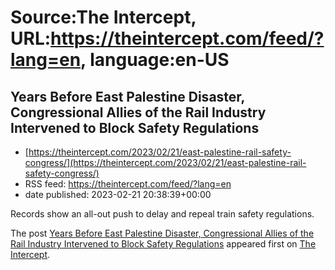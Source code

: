 # Source:The Intercept, URL:https://theintercept.com/feed/?lang=en, language:en-US

## Years Before East Palestine Disaster, Congressional Allies of the Rail Industry Intervened to Block Safety Regulations
 - [https://theintercept.com/2023/02/21/east-palestine-rail-safety-congress/](https://theintercept.com/2023/02/21/east-palestine-rail-safety-congress/)
 - RSS feed: https://theintercept.com/feed/?lang=en
 - date published: 2023-02-21 20:38:39+00:00

<p>Records show an all-out push to delay and repeal train safety regulations.</p>
<p>The post <a href="https://theintercept.com/2023/02/21/east-palestine-rail-safety-congress/" rel="nofollow">Years Before East Palestine Disaster, Congressional Allies of the Rail Industry Intervened to Block Safety Regulations</a> appeared first on <a href="https://theintercept.com" rel="nofollow">The Intercept</a>.</p>

